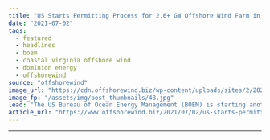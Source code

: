```yaml
---
title: "US Starts Permitting Process for 2.6+ GW Offshore Wind Farm in Virginia"
date: "2021-07-02"
tags: 
  - featured
  - headlines
  - boem
  - coastal virginia offshore wind
  - dominion energy
  - offshorewind
source: "offshorewind"
image_url: "https://cdn.offshorewind.biz/wp-content/uploads/sites/2/2020/10/14153444/Dominion-Energy_CVOW.jpg"
image_fp: "/assets/img/post_thumbnails/48.jpg"
lead: "The US Bureau of Ocean Energy Management (BOEM) is starting another in a series"
article_url: "https://www.offshorewind.biz/2021/07/02/us-starts-permitting-process-for-2-6-gw-offshore-wind-farm-in-virginia/"
---
```


---
